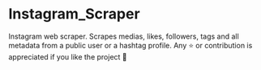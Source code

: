 # Instagram_Scraper
Instagram web scraper. Scrapes medias, likes, followers, tags and all metadata from a public user or a hashtag profile. Any ⭐️ or contribution is appreciated if you like the project 🤘
